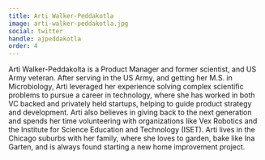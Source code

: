 ```yaml
---
title: Arti Walker-Peddakotla
image: arti-walker-peddakotla.jpg
social: twitter
handle: ajpeddakotla
order: 4
---
```


Arti Walker-Peddakolta is a Product Manager and former scientist, and US Army veteran. After serving in the US Army, and getting her M.S. in Microbiology, Arti leveraged her experience solving complex scientific problems to pursue a career in technology, where she has worked in both VC backed and privately held startups, helping to guide product strategy and development. Arti also believes in giving back to the next generation and spends her time volunteering with organizations like Vex Robotics and the Institute for Science Education and Technology (ISET). Arti lives in the Chicago suburbs with her family, where she loves to garden, bake like Ina Garten, and is always found starting a new home improvement project.